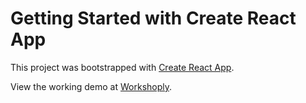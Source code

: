 # Getting Started with Create React App

This project was bootstrapped with [Create React App](https://github.com/facebook/create-react-app).

View the working demo at [Workshoply](https://workshop-nj.herokuapp.com).

